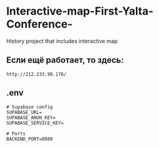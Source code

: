# Interactive-map-First-Yalta-Conference-
History project that includes interactive map

## Если ещё работает, то здесь:
```
http://212.233.90.176/
```

## .env
```
# Supabase config 
SUPABASE_URL=
SUPABASE_ANON_KEY=
SUPABASE_SERVICE_KEY=

# Ports
BACKEND_PORT=8080
```
